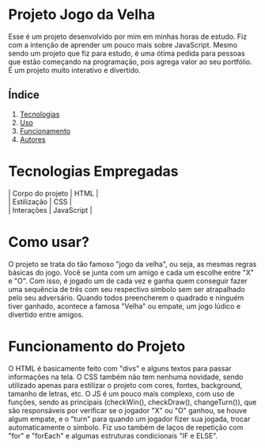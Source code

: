 # Projeto Jogo da Velha

Esse é um projeto desenvolvido por mim em minhas horas de estudo. Fiz com a intenção de aprender um pouco mais sobre JavaScript. Mesmo sendo um projeto que fiz para estudo, é uma ótima pedida para pessoas que estão começando na programação, pois agrega valor ao seu portfólio. É um projeto muito interativo e divertido.

## Índice
1. [Tecnologias](#Tecnologias)
2. [Uso](#Uso)
3. [Funcionamento](#Funcionamento)
5. [Autores](#Autores)


# Tecnologias Empregadas
| Corpo do projeto    | HTML | <br>
| Estilização    | CSS |<br>
| Interações    | JavaScript |<br>

# Como usar?
O projeto se trata do tão famoso "jogo da velha", ou seja, as mesmas regras básicas do jogo. Você se junta com um amigo e cada um escolhe entre "X" e "O". Com isso, é jogado um de cada vez e ganha quem conseguir fazer uma sequência de três com seu respectivo símbolo sem ser atrapalhado pelo seu adversário. Quando todos preencherem o quadrado e ninguém tiver ganhado, acontece a famosa "Velha" ou empate, um jogo lúdico e divertido entre amigos.

# Funcionamento do Projeto

O HTML é basicamente feito com "divs" e alguns textos para passar informações na tela. O CSS também não tem nenhuma novidade, sendo utilizado apenas para estilizar o projeto com cores, fontes, background, tamanho de letras, etc. O JS é um pouco mais complexo, com uso de funções, sendo as principais (checkWin(), checkDraw(), changeTurn()), que são responsáveis por verificar se o jogador "X" ou "O" ganhou, se houve algum empate, e o "turn" para quando um jogador fizer sua jogada, trocar automaticamente o símbolo. Fiz uso também de laços de repetição com "for" e "forEach" e algumas estruturas condicionais "IF e ELSE". 